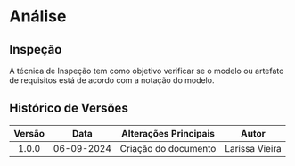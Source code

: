 # Análise

<!--o que e analise-->

## Inspeção

A técnica de Inspeção tem como objetivo verificar se o modelo ou artefato de requisitos está de acordo com a notação do modelo. 


## Histórico de Versões

| **Versão** | **Data**   | **Alterações Principais**                                                 | **Autor**                                                                                  |
|:----------:|:----------:|:-------------------------------------------------------------------------:|:------------------------------------------------------------------------------------------:|
| 1.0.0      | 06-09-2024 | Criação do documento | Larissa Vieira |